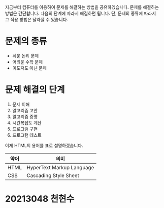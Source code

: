 지금부터 컴퓨터를 이용하여 문제를 해결하는 방법을 공유하겠습니다. 문제를 해결하는 방법은 간단합니다. 다음의 단계에 따라서 해결하면 됩니다.
단, 문제의 종류에 따라서 그 적용 방법은 달라질 수 있습니다.

# 문제의 종류
- 쉬운 논리 문제
- 어려운 수학 문제
- 이도저도 아닌 문제

# 문제 해결의 단계 
1. 문제 이해
2. 알고리즘 고안
3. 알고리즘 증명
4. 시간복잡도 계산
5. 프로그램 구현
6. 프로그램 테스트

이제 HTML의 용어를 표로 설명하겠습니다.

| 약어 | 의미 |
|-----|--------------------|
|HTML|HyperText Markup Language|
|CSS|Cascading Style Sheet|

# 20213048 천현수
